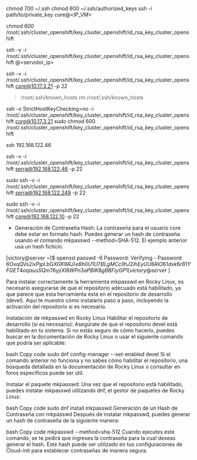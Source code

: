 chmod 700 ~/.ssh
chmod 600 ~/.ssh/authorized_keys
ssh -i path/to/private_key core@<IP_VM>

chmod 600 /root/.ssh/cluster_openshift/key_cluster_openshift/id_rsa_key_cluster_openshift


ssh -v -i /root/.ssh/cluster_openshift/key_cluster_openshift/id_rsa_key_cluster_openshift <usuario>@<servidor_ip>

ssh -v -i /root/.ssh/cluster_openshift/key_cluster_openshift/id_rsa_key_cluster_openshift core@10.17.3.21 -p 22


> /root/.ssh/known_hosts
rm /root/.ssh/known_hosts


ssh -o StrictHostKeyChecking=no -i /root/.ssh/cluster_openshift/key_cluster_openshift/id_rsa_key_cluster_openshift core@10.17.3.21
sudo chmod 600 /root/.ssh/cluster_openshift/key_cluster_openshift/id_rsa_key_cluster_openshift


ssh 192.168.122.46

ssh -v -i /root/.ssh/cluster_openshift/key_cluster_openshift/id_rsa_key_cluster_openshift serra@192.168.122.46 -p 22

sudo ssh -v -i /root/.ssh/cluster_openshift/key_cluster_openshift/id_rsa_key_cluster_openshift serra@192.168.122.249 -p 22

sudo ssh -v -i /root/.ssh/cluster_openshift/key_cluster_openshift/id_rsa_key_cluster_openshift core@192.168.122.10 -p 22


- Generación de Contraseña Hash:
La contraseña para el usuario core debe estar en formato hash.
Puedes generar un hash de contraseña usando el comando mkpasswd --method=SHA-512. El ejemplo anterior usa un hash ficticio.


[victory@server ~]$ openssl passwd -6
Password:
Verifying - Password:
$6$OxqQVs2ixPjpI.bG$XGK8RJ/eBh0U1U7BLgMCcIlhJ2IhEyUU8RiO61dxk6r81YFGET4oqauuSQm76yjiXl8WPn3aPBIK8gBBFiyGP1
[victory@server ~]$



Para instalar correctamente la herramienta mkpasswd en Rocky Linux, es necesario asegurarse de que el repositorio adecuado está habilitado, ya que parece que esta herramienta está en el repositorio de desarrollo (devel). Aquí te muestro cómo instalarlo paso a paso, incluyendo la activación del repositorio si es necesario.

Instalación de mkpasswd en Rocky Linux
Habilitar el repositorio de desarrollo (si es necesario):
Asegúrate de que el repositorio devel está habilitado en tu sistema. Si no estás seguro de cómo hacerlo, puedes buscar en la documentación de Rocky Linux o usar el siguiente comando que podría ser aplicable:

bash
Copy code
sudo dnf config-manager --set-enabled devel
Si el comando anterior no funciona y no sabes cómo habilitar el repositorio, una búsqueda detallada en la documentación de Rocky Linux o consultar en foros específicos puede ser útil.

Instalar el paquete mkpasswd:
Una vez que el repositorio está habilitado, puedes instalar mkpasswd utilizando dnf, el gestor de paquetes de Rocky Linux:

bash
Copy code
sudo dnf install mkpasswd
Generación de un Hash de Contraseña con mkpasswd
Después de instalar mkpasswd, puedes generar un hash de contraseña de la siguiente manera:

bash
Copy code
mkpasswd --method=sha-512
Cuando ejecutes este comando, se te pedirá que ingreses la contraseña para la cual deseas generar el hash. Este hash puede ser utilizado en tus configuraciones de Cloud-init para establecer contraseñas de manera segura.